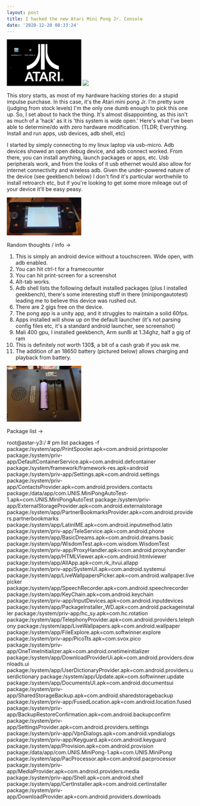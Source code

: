 ```yaml
---
layout: post
title: I hacked the new Atari Mini Pong Jr. Console
date: '2020-12-20 08:33:24'
---
```

 

<img src="https://github.com/huntergdavis/huntergdavis.github.io/raw/master/content/images/2020/dec/Screenshot_1970-01-02-08-46-26.png" width="200">
<img src="https://github.com/huntergdavis/huntergdavis.github.io/raw/master/content/images/2020/dec/1970-01-02-08-46-02.png" width="200">


This story starts, as most of my hardware hacking stories do: a stupid impulse purchase.  In this case, it's the Atari mini pong Jr.  I'm pretty sure (judging from stock levels) I'm the only one dumb enough to pick this one up.  So, I set about to hack the thing.  It's almost disappointing, as this isn't as much of a 'hack' as it is 'this system is wide open.'  Here's what I've been able to determine/do with zero hardware modification. (TLDR; Everything.  Install and run apps, usb devices, adb shell, etc)


I started by simply connecting to my linux laptop via usb-micro.  Adb devices showed an open debug device, and adb connect worked.  From there, you can install anything, launch packages or apps, etc.  Usb peripherals work, and from the looks of it usb ethernet would also allow for internet connectivity and wireless adb.  Given the under-powered nature of the device (see geekbench below) I don't find it's particular worthwhile to install retroarch etc, but if you're looking to get some more mileage out of your device it'll be easy peasy. 

<img src="https://github.com/huntergdavis/huntergdavis.github.io/raw/master/content/images/2020/dec/recentfiles.jpg" width="200">

Random thoughts / info -> 

1.  This is simply an android device without a touchscreen.  Wide open, with adb enabled. 
2.  You can hit ctrl-t for a framecounter
3.  You can hit print-screen for a screenshot
4.  Alt-tab works.
5.  Adb shell lists the following default installed packages (plus I installed geekbench), there's some interesting stuff in there (minipongautotest) leading me to believe this device was rushed out. 
6.  There are 2 gigs free on the device.
7.  The pong app is a unity app, and it struggles to maintain a solid 60fps.
8.  Apps installed will show up on the default launcher (it's not parsing config files etc, it's a standard android launcher, see screenshot)
9.  Mali 400 gpu, I installed geekbench, Arm sun8i at 1.34ghz, half a gig of ram
10.  This is definitely not worth 130$, a bit of a cash grab if you ask me.
11.  The addition of an 18650 battery (pictured below) allows charging and playback from battery.

<img src="https://github.com/huntergdavis/huntergdavis.github.io/raw/master/content/images/2020/dec/18650.jpg" width="200"> 

Package list ->

root@astar-y3:/ # pm list packages -f
package:/system/app/PrintSpooler.apk=com.android.printspooler
package:/system/priv-app/DefaultContainerService.apk=com.android.defcontainer
package:/system/framework/framework-res.apk=android
package:/system/priv-app/Settings.apk=com.android.settings
package:/system/priv-app/ContactsProvider.apk=com.android.providers.contacts
package:/data/app/com.UNIS.MiniPongAutoTest-1.apk=com.UNIS.MiniPongAutoTest
package:/system/priv-app/ExternalStorageProvider.apk=com.android.externalstorage
package:/system/app/PartnerBookmarksProvider.apk=com.android.providers.partnerbookmarks
package:/system/app/LatinIME.apk=com.android.inputmethod.latin
package:/system/priv-app/TeleService.apk=com.android.phone
package:/system/app/BasicDreams.apk=com.android.dreams.basic
package:/system/app/WisdomTest.apk=com.wisdom.WisdomTest
package:/system/priv-app/ProxyHandler.apk=com.android.proxyhandler
package:/system/app/HTMLViewer.apk=com.android.htmlviewer
package:/system/app/AllApp.apk=com.rk_itvui.allapp
package:/system/priv-app/SystemUI.apk=com.android.systemui
package:/system/app/LiveWallpapersPicker.apk=com.android.wallpaper.livepicker
package:/system/app/SpeechRecorder.apk=com.android.speechrecorder
package:/system/app/KeyChain.apk=com.android.keychain
package:/system/priv-app/InputDevices.apk=com.android.inputdevices
package:/system/app/PackageInstaller_WD.apk=com.android.packageinstaller
package:/system/priv-app/hc_sy.apk=com.hc.rotation
package:/system/app/TelephonyProvider.apk=com.android.providers.telephony
package:/system/app/LiveWallpapers.apk=com.android.wallpaper
package:/system/app/FileExplore.apk=com.softwinner.explore
package:/system/priv-app/PicoTts.apk=com.svox.pico
package:/system/priv-app/OneTimeInitializer.apk=com.android.onetimeinitializer
package:/system/app/DownloadProviderUi.apk=com.android.providers.downloads.ui
package:/system/app/UserDictionaryProvider.apk=com.android.providers.userdictionary
package:/system/app/Update.apk=com.softwinner.update
package:/system/app/DocumentsUI.apk=com.android.documentsui
package:/system/priv-app/SharedStorageBackup.apk=com.android.sharedstoragebackup
package:/system/priv-app/FusedLocation.apk=com.android.location.fused
package:/system/priv-app/BackupRestoreConfirmation.apk=com.android.backupconfirm
package:/system/priv-app/SettingsProvider.apk=com.android.providers.settings
package:/system/priv-app/VpnDialogs.apk=com.android.vpndialogs
package:/system/priv-app/Keyguard.apk=com.android.keyguard
package:/system/app/Provision.apk=com.android.provision
package:/data/app/com.UNIS.MiniPong-1.apk=com.UNIS.MiniPong
package:/system/app/PacProcessor.apk=com.android.pacprocessor
package:/system/priv-app/MediaProvider.apk=com.android.providers.media
package:/system/priv-app/Shell.apk=com.android.shell
package:/system/app/CertInstaller.apk=com.android.certinstaller
package:/system/priv-app/DownloadProvider.apk=com.android.providers.downloads


 
